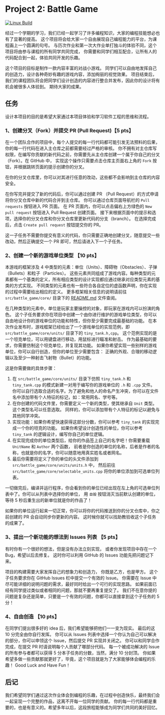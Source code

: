 # Project 2: Battle Game

[![Linux Build](https://github.com/Yao-class-cpp-studio/battle_game/actions/workflows/linux-build.yml/badge.svg)](https://github.com/Yao-class-cpp-studio/battle_game/actions/workflows/linux-build.yml)

经过一个学期的学习，我们已经一起学习了许多编程知识，大家的编程技能想必也有了显著的提高。
这个项目将会给大家一个自由展现自己编程能力的平台，为课程画上一个圆满的句号。
与历次作业和第一次大作业单打独斗的体验不同，这个项目将由参与课程的所有同学共同完成，
你需要和同学们相互配合，让所有人的代码配合到一起，体验共同开发的乐趣。

这个项目的目标是制作一款内容丰富的对战小游戏。
同学们可以自由地发挥自己的创造力，设计各种奇妙有趣的游戏内容，添加绚丽的视觉效果。
项目结束后，我们的课程团队将会把同学们设计创造的内容进行整合并发布，因此你的设计将有机会被很多人体验到。
期待大家的成果。

## 任务

设计本项目的目的是希望大家通过本项目体验和学习软件工程的思维和流程。

### 1、创建分叉（Fork）并提交 PR (Pull Request)【5 pts】

在一个团队合作的项目中，每个人提交的每一行代码都可能引发无法预料的后果，你的每一行代码在进入主仓库之前都需要经过严格的审核。
你不拥有对主仓库写权限，在编写你贡献的新代码之前，你需要先从主仓库创建一个属于你自己的分叉（Fork）。在 GitHub 中，
实现这个操作只需要点击仓库主页面右上角的 `Fork` 按钮，并根据跳转页面的提示创建你的分叉。

在你的分叉仓库里，你可以对其进行任意的改动，这些都不会影响到主仓库的内容安全。

在你写完并提交了新的代码后，你可以通过创建 PR （Pull Request）的方式申请将你分叉仓库中新的代码合并到主仓库。
你可以通过仓库页面导航栏的 `Pull requests` 按钮进入 PR 页面。
在 PR 页面内，你可以点击偏右上方绿色的 `New pull request` 按钮进入 Pull Request 创建页面。
接下来根据页面中的提示和选项，选择你的分叉仓库和你分叉仓库里更新代码的分支（branch）。
在选择完成后，点击 `Create pull request` 按钮提交你的 PR。

这一子任务不需要你提交有意义的代码，你只需要正确地创建分叉，随意提交一些改动，然后正确提交一个 PR 即可，然后请进入下一个子任务。

### 2、创建一个新的游戏单位类型 【10 pts】

本游戏的框架涉及 4 中类型的元素：单位（Units）、障碍物（Obstacles）、子弹（Bullets）和粒子（Particles）。
这些元素共同组成了游戏内容。每种类型的元素都有一个基类的定义，所有相应类型的设计实现都应通过继承对应类型元素的基类的方式实现。
不同类型的元素也有一些符合各自定位的虚函数声明，你在实现的过程中需要给出相应的定义。
更多框架相关信息的说明请前往 `src/battle_game/core/` 目录下的 [README.md](src/battle_game/core/README.md) 文件查阅。

在几种类型的元素中，单位是玩家主要操控的对象，即玩家在游戏内可以扮演的角色。
这个子任务要求你在项目中创建一个由你进行维护的游戏单位类型，你可以自由地设计你的游戏单位的功能和特性，但你至少需要完成最基础的功能。
在本次作业发布时，游戏框架已经给出了一个游戏单位的实现范例，即 `src/battle_game/core/units/` 目录下的 `tiny_tank.h,cpp`。
这个范例实现的是一个坦克单位，可以用键盘进行移动，用鼠标进行瞄准和射击。
作为最基础的要求，你需要仿制这个坦克单位，并复现其功能。
如果你希望实现一些别样的游戏单位，你可以自行创造，但你的单位至少需要包含：
正确的外观、合理的移动逻辑以及至少一种射击飞射物（Bullet）的功能。

这是你需要做的具体步骤：
1. 在 `src/battle_game/core/units/` 目录下仿照 `tiny_tank.h` 和 `tiny_tank.cpp` 的模式新建一对用于编写你的游戏单位的 `.h` 和 `.cpp` 文件。
你可以自行选取合适的名字。为了避免和他人的命名产生冲突，你可以在文件名中添加带有个人特征的标记，如：常用网名、学号等。
2. 在你创建的代码文件里，你需要定义一个新的类型，使其继承自 `Unit` 类型。这个类型名可以任意选取。
同样的，你可以添加带有个人特征的标记以避免与其他同学冲突。
3. 实现功能：如果你希望快速获得这部分分数，你可以参考 `tiny_tank` 的实现完成一个你的坦克的功能。
如果你希望设计创造性的单位，你可以参考 `tiny_tank` 的逻辑设计，编写你自己的单位逻辑。
4. 在实现完成你的单位类型后，给你的作品签上自己的名字吧！你需要重载 `UnitName` 和 `Author` 两个函数，
前者是你创造的单位的名称，后者是作者的名称，也就是你的名字，你可以随意地用真实姓名或者网名。
5. 最后你需要将定义了你的单位的头文件添加到 `src/battle_game/core/units/units.h` 中，
然后前往 `src/battle_game/core/selectable_units.cpp` 将你的单位添加到可选单位列表。


一切做完后，编译并运行程序，你会看到你的单位已经出现在左上角的可选单位列表中了。你可以从列表中选择你的单位，
用 `自毁` 按钮消灭当前默认创建的单位，等待 5 秒后重生出的新单位就是你的作品了！

如果你的单位运行起来一切正常，你可以将你的代码推送到你的分叉仓库中，你之前创建的 PR 会自动同步你更新的内容。
这时候你就可以找助教验收这个子任务的成果了。

### 3、提出一个新功能的想法到 Issues 列表 【5 pts】

有时你有一个很好的想法，但是没有办法立刻实现，
或者你发现项目中存在一个 Bug，希望以后去修复。
这时你可以利用 GitHub 的 Issues 功能先把问题记下来。

项目的构建需要大家发挥自己的想象力和创造力，
你既是乙方，也是甲方。
这个子任务要求你在 GitHub Issues 栏中提交一个有效的 Issue。
你需要在 Issue 中尽可能详细的说明问题的需求，最好同时给出一个可行的实现思路。
如果前面已经有同学提过类似或者相同的问题，那就不要再重复提交了。
我们不在意你提的问题是复杂还是简单，只要是一个有效的问题，你都可以直接拿到这个子任务的 5 分！

### 4、自由创造 【10 pts】

在同学们提出很多好的 idea 后，我们希望能够把他们一一变为现实。
最后的这 10 分完全由你自行发挥。
你可以从 Issues 列表中选择一个你认为自己可以解决的部分，你可以申领这个 Issue，然后提交 PR 实现并关闭之。
你可以和同学合作完成，在提交 PR 时请说明每个人贡献了哪部分代码。
每一个被成功解决的 Issue 的所有参与者都可以获得 5 分本子任务的分数，当然，满分 10 分封顶。
你如果希望多做一些贡献那就更好了，毕竟，这个项目就是为了大家能够体会编程的乐趣！
Good Luck and Have Fun！

## 后记

我们希望同学们通过这次作业体会到编程的乐趣，在过程中创造快乐，最终我们会一起呈现一个完整的作品，这离不开每一位同学的贡献。
你的每一行代码都是重要的，也是有意义的。希望多年以后，这段旅程能够成为同学们共同的美好回忆。
